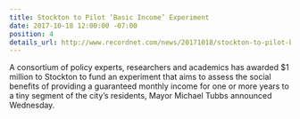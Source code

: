 ```yaml
---
title: Stockton to Pilot ‘Basic Income’ Experiment
date: 2017-10-18 12:00:00 -07:00
position: 4
details_url: http://www.recordnet.com/news/20171018/stockton-to-pilot-basic-income-experiment
---
```


A consortium of policy experts, researchers and academics has awarded $1 million to Stockton to fund an experiment that aims to assess the social benefits of providing a guaranteed monthly income for one or more years to a tiny segment of the city’s residents, Mayor Michael Tubbs announced Wednesday.

